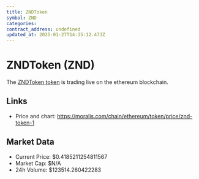 ```yaml
---
title: ZNDToken
symbol: ZND
categories: 
contract_address: undefined
updated_at: 2025-01-27T14:35:12.473Z
---
```


# ZNDToken (ZND)
The [ZNDToken token](https://moralis.com/chain/ethereum/token/price/znd-token-1) is trading live on the ethereum blockchain.

## Links
- Price and chart: https://moralis.com/chain/ethereum/token/price/znd-token-1

## Market Data
- Current Price: $0.4185211254811567
- Market Cap: $N/A
- 24h Volume: $123514.260422283
